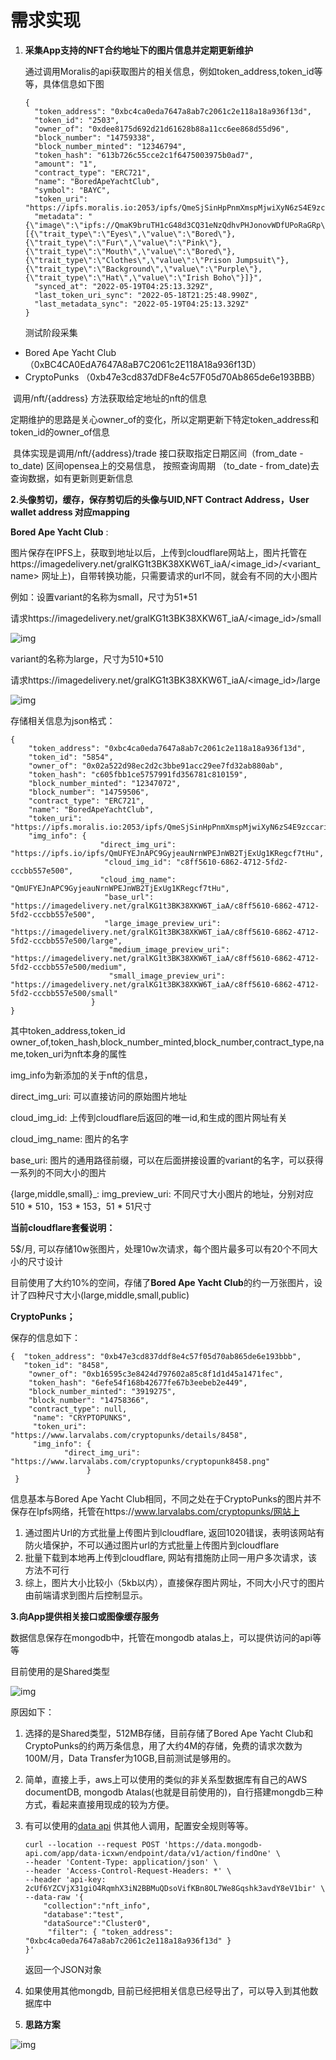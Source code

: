 #                                         需求实现

1. **采集App支持的NFT合约地址下的图片信息并定期更新维护**

   通过调用Moralis的api获取图片的相关信息，例如token_address,token_id等等，具体信息如下图

   ```
   {
     "token_address": "0xbc4ca0eda7647a8ab7c2061c2e118a18a936f13d",
     "token_id": "2503",
     "owner_of": "0xdee8175d692d21d61628b88a11cc6ee868d55d96",
     "block_number": "14759338",
     "block_number_minted": "12346794",
     "token_hash": "613b726c55cce2c1f6475003975b0ad7",
     "amount": "1",
     "contract_type": "ERC721",
     "name": "BoredApeYachtClub",
     "symbol": "BAYC",
     "token_uri": "https://ipfs.moralis.io:2053/ipfs/QmeSjSinHpPnmXmspMjwiXyN6zS4E9zccariGR3jxcaWtq/2503",
     "metadata": "{\"image\":\"ipfs://QmaK9bruTH1cG48d3CQ31eNzQdhvPHJonovWDfUPoRaGRp\",\"attributes\":[{\"trait_type\":\"Eyes\",\"value\":\"Bored\"},      {\"trait_type\":\"Fur\",\"value\":\"Pink\"},{\"trait_type\":\"Mouth\",\"value\":\"Bored\"},{\"trait_type\":\"Clothes\",\"value\":\"Prison Jumpsuit\"},{\"trait_type\":\"Background\",\"value\":\"Purple\"},{\"trait_type\":\"Hat\",\"value\":\"Irish Boho\"}]}",
     "synced_at": "2022-05-19T04:25:13.329Z",
     "last_token_uri_sync": "2022-05-18T21:25:48.990Z",
     "last_metadata_sync": "2022-05-19T04:25:13.329Z"
   }
   ```

   测试阶段采集

-  Bored Ape Yacht Club （0xBC4CA0EdA7647A8aB7C2061c2E118A18a936f13D）
-    CryptoPunks  （0xb47e3cd837dDF8e4c57F05d70Ab865de6e193BBB）

​      调用/nft/{address} 方法获取给定地址的nft的信息

​       定期维护的思路是关心owner_of的变化，所以定期更新下特定token_address和token_id的owner_of信息

​        具体实现是调用/nft/{address}/trade 接口获取指定日期区间（from_date - to_date) 区间opensea上的交易信息， 按照查询周期        （to_date - from_date)去查询数据，如有更新则更新信息



**2.头像剪切，缓存，保存剪切后的头像与UID,NFT Contract Address，User wallet address 对应mapping**

 **Bored Ape Yacht Club** :

图片保存在IPFS上，获取到地址以后，上传到cloudflare网站上，图片托管在https://imagedelivery.net/gralKG1t3BK38XKW6T_iaA/<image_id>/<variant_name> 网址上)，自带转换功能，只需要请求的url不同，就会有不同的大小图片

例如：设置variant的名称为small，尺寸为51*51

请求https://imagedelivery.net/gralKG1t3BK38XKW6T_iaA/<image_id>/small

![img](https://imagedelivery.net/gralKG1t3BK38XKW6T_iaA/53ac7c6a-bbb8-4788-3f72-1c750f0d5c00/small)

variant的名称为large，尺寸为510*510

请求https://imagedelivery.net/gralKG1t3BK38XKW6T_iaA/<image_id>/large

![img](https://imagedelivery.net/gralKG1t3BK38XKW6T_iaA/53ac7c6a-bbb8-4788-3f72-1c750f0d5c00/large)

存储相关信息为json格式：

```
{  
    "token_address": "0xbc4ca0eda7647a8ab7c2061c2e118a18a936f13d", 
    "token_id": "5854", 
    "owner_of": "0x02a522d98ec2d2c3bbe91acc29ee7fd32ab880ab",  
    "token_hash": "c605fbb1ce5757991fd356781c810159", 
    "block_number_minted": "12347072", 
    "block_number": "14759506",  
    "contract_type": "ERC721",  
    "name": "BoredApeYachtClub", 
    "token_uri": "https://ipfs.moralis.io:2053/ipfs/QmeSjSinHpPnmXmspMjwiXyN6zS4E9zccariGR3jxcaWtq/5854",  		
    "img_info": {    
                    "direct_img_uri": "https://ipfs.io/ipfs/QmUFYEJnAPC9GyjeauNrnWPEJnWB2TjExUg1KRegcf7tHu",                    
                     "cloud_img_id": "c8ff5610-6862-4712-5fd2-cccbb557e500",   
                    "cloud_img_name": "QmUFYEJnAPC9GyjeauNrnWPEJnWB2TjExUg1KRegcf7tHu", 
                     "base_url": "https://imagedelivery.net/gralKG1t3BK38XKW6T_iaA/c8ff5610-6862-4712-5fd2-cccbb557e500",   
                     "large_image_preview_uri": "https://imagedelivery.net/gralKG1t3BK38XKW6T_iaA/c8ff5610-6862-4712-5fd2-cccbb557e500/large",    
                      "medium_image_preview_uri": "https://imagedelivery.net/gralKG1t3BK38XKW6T_iaA/c8ff5610-6862-4712-5fd2-cccbb557e500/medium",    
                      "small_image_preview_uri": "https://imagedelivery.net/gralKG1t3BK38XKW6T_iaA/c8ff5610-6862-4712-5fd2-cccbb557e500/small"  
                  }
}
```

其中token_address,token_id owner_of,token_hash,block_number_minted,block_number,contract_type,name,token_uri为nft本身的属性

img_info为新添加的关于nft的信息，

direct_img_uri: 可以直接访问的原始图片地址

cloud_img_id: 上传到cloudflare后返回的唯一id,和生成的图片网址有关

cloud_img_name: 图片的名字

base_uri: 图片的通用路径前缀，可以在后面拼接设置的variant的名字，可以获得一系列的不同大小的图片

{large,middle,small}_: img_preview_uri:  不同尺寸大小图片的地址，分别对应510 * 510，153 * 153，51 * 51尺寸

 **当前cloudflare套餐说明：**

5$/月, 可以存储10w张图片，处理10w次请求，每个图片最多可以有20个不同大小的尺寸设计

目前使用了大约10%的空间，存储了**Bored Ape Yacht Club**的约一万张图片，设计了四种尺寸大小(large,middle,small,public)



**CryptoPunks；**

保存的信息如下：

```
{  "token_address": "0xb47e3cd837ddf8e4c57f05d70ab865de6e193bbb",  
   "token_id": "8458",  
    "owner_of": "0xb16595c3e8424d797602a85c8f1d1d45a1471fec",  
    "token_hash": "6efe54f168b42677fe67b3eebeb2e449",  
    "block_number_minted": "3919275",  
    "block_number": "14758366",  
    "contract_type": null,  
     "name": "CRYPTOPUNKS",  
     "token_uri": "https://www.larvalabs.com/cryptopunks/details/8458",  
     "img_info": {   
            "direct_img_uri": "https://www.larvalabs.com/cryptopunks/cryptopunk8458.png"  
                 }
 }
```

信息基本与Bored Ape Yacht Club相同，不同之处在于CryptoPunks的图片并不保存在Ipfs网络，托管在https://www.larvalabs.com/cryptopunks/网站上

1. 通过图片Url的方式批量上传图片到lcloudflare, 返回1020错误，表明该网站有防火墙保护，不可以通过图片url的方式批量上传图片到cloudflare
2. 批量下载到本地再上传到cloudflare, 网站有措施防止同一用户多次请求，该方法不可行
3. 综上，图片大小比较小（5kb以内），直接保存图片网址，不同大小尺寸的图片由前端请求到图片后控制显示。



**3.向App提供相关接口或图像缓存服务**

数据信息保存在mongodb中，托管在mongodb atalas上，可以提供访问的api等等

目前使用的是Shared类型

![img](https://imagedelivery.net/gralKG1t3BK38XKW6T_iaA/51669225-9cfb-44ed-7868-4c721d5c9900/large)

原因如下：

1. 选择的是Shared类型，512MB存储，目前存储了Bored Ape Yacht Club和CryptoPunks的约两万条信息，用了大约4M的存储，免费的请求次数为100M/月，Data Transfer为10GB,目前测试是够用的。

2. 简单，直接上手，aws上可以使用的类似的非关系型数据库有自己的AWS documentDB, mongodb Atalas(也就是目前使用的)，自行搭建mongdb三种方式，看起来直接用现成的较为方便。

3. 有可以使用的[data api](https://www.mongodb.com/docs/atlas/api/data-api/) 供其他人调用，配置安全规则等等。

   ```
   curl --location --request POST 'https://data.mongodb-api.com/app/data-icxwn/endpoint/data/v1/action/findOne' \
   --header 'Content-Type: application/json' \
   --header 'Access-Control-Request-Headers: *' \
   --header 'api-key: 2cUf6YZCVjX31giO4RqmhX3iN2BBMuQDsoVifKBn8OL7We8Gqshk3avdY8eV1bir' \
   --data-raw '{
       "collection":"nft_info",
       "database":"test",
       "dataSource":"Cluster0",
        "filter": { "token_address": "0xbc4ca0eda7647a8ab7c2061c2e118a18a936f13d" }
   }'
   
   ```

   返回一个JSON对象

4. 如果使用其他mongdb, 目前已经把相关信息已经导出了，可以导入到其他数据库中

   

4. **思路方案**

![img](https://imagedelivery.net/gralKG1t3BK38XKW6T_iaA/6a18d6ed-80b2-4d27-bb6d-eacec6874300/public)
